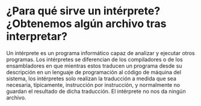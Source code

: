 # ¿Para qué sirve un intérprete? ¿Obtenemos algún archivo tras interpretar?
Un intérprete es un programa informático capaz de analizar y ejecutar otros programas. 
Los intérpretes se diferencian de los compiladores o de los ensambladores en que mientras estos traducen un programa desde su descripción en un lenguaje de programación al código de máquina del sistema, los intérpretes solo realizan la traducción a medida que sea necesaria, típicamente, instrucción por instrucción, y normalmente no guardan el resultado de dicha traducción.
El intérprete no nos da ningún archivo.
